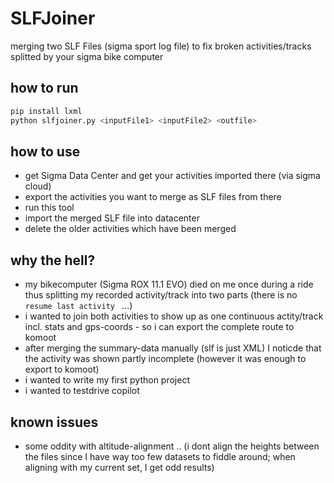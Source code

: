 # SLFJoiner
merging two SLF Files (sigma sport log file) to fix broken activities/tracks splitted by your sigma bike computer

## how to run
```sh
pip install lxml
python slfjoiner.py <inputFile1> <inputFile2> <outfile>
```

## how to use
* get Sigma Data Center and get your activities imported there (via sigma cloud)
* export the activities you want to merge as SLF files from there
* run this tool 
* import the merged SLF file into datacenter 
* delete the older activities which have been merged 

## why the hell?
* my bikecomputer (Sigma ROX 11.1 EVO) died on me once during a ride thus splitting my recorded activity/track into two parts (there is no `resume last activity ` ...)
* i wanted to join both activities to show up as one continuous actity/track incl. stats and gps-coords - so i can export the complete route to komoot
* after merging the summary-data manually (slf is just XML) I noticde that the activity was shown partly incomplete (however it was enough to export to komoot) 
* i wanted to write my first python project
* i wanted to testdrive copilot 

## known issues
* some oddity with altitude-alignment .. (i dont align the heights between the files since I have way too few datasets to fiddle around; when aligning with my current set, I get odd results)
